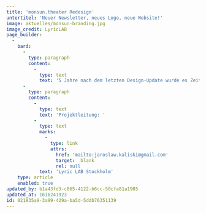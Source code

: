 ```yaml
---
title: 'monsun.theater Redesign'
untertitel: 'Neuer Newsletter, neues Logo, neue Website!'
image: aktuelles/monsun-branding.jpg
image_credit: LyricLAB
page_builder:
  -
    bard:
      -
        type: paragraph
        content:
          -
            type: text
            text: '5 Jahre nach dem letzten Design-Update wurde es Zeit für ein digitales Facelifting: Vom Logo, über das Briefpapier bis zur neuen Website haben wir alles komplett überarbeitet. Damit haben unsere vielen neuen Digitalformate auch endlich den passenden Rahmen.'
      -
        type: paragraph
        content:
          -
            type: text
            text: 'Projektleitung: '
          -
            type: text
            marks:
              -
                type: link
                attrs:
                  href: 'mailto:jaroslaw.kaliski@gmail.com'
                  target: _blank
                  rel: null
            text: 'Lyric LAB Stockholm'
    type: article
    enabled: true
updated_by: b1a43fd3-c865-4122-b6cc-50cfa81a1985
updated_at: 1616241923
id: 021835a9-3a99-429a-ba5d-5ddb76351139
---
```

